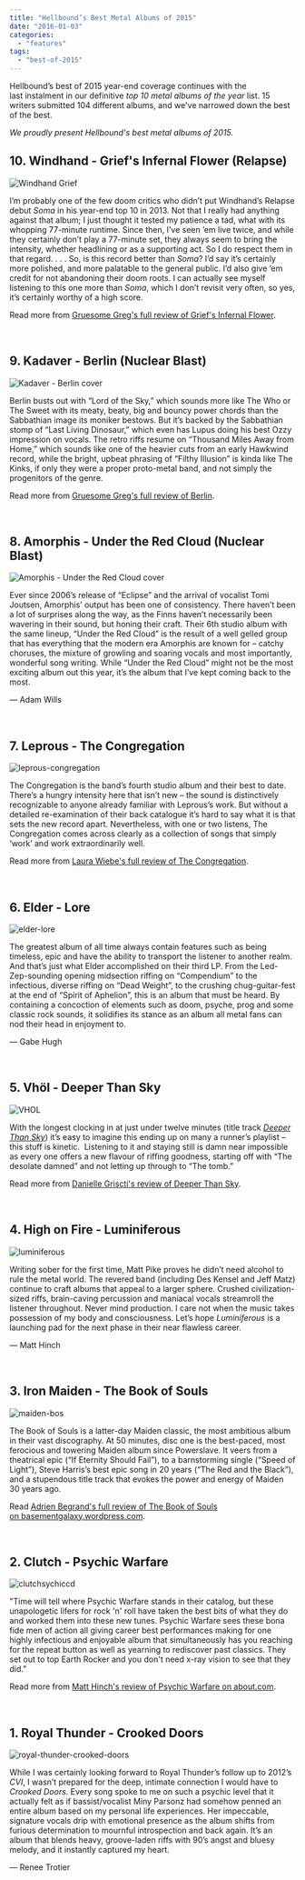 ```yaml
---
title: "Hellbound’s Best Metal Albums of 2015"
date: "2016-01-03"
categories: 
  - "features"
tags: 
  - "best-of-2015"
---
```


Hellbound’s best of 2015 year-end coverage continues with the last instalment in our definitive _top 10 metal albums of the year_ list. 15 writers submitted 104 different albums, and we've narrowed down the best of the best.

_We proudly present Hellbound's best metal albums of 2015._

## 10\. Windhand - Grief's Infernal Flower (Relapse)

![Windhand Grief](https://hellbound.ca/wp-content/uploads/2015/09/Windhand-Grief.jpg)

I’m probably one of the few doom critics who didn’t put Windhand’s Relapse debut _Soma_ in his year-end top 10 in 2013. Not that I really had anything against that album; I just thought it tested my patience a tad, what with its whopping 77-minute runtime. Since then, I’ve seen ’em live twice, and while they certainly don’t play a 77-minute set, they always seem to bring the intensity, whether headlining or as a supporting act. So I do respect them in that regard. . . . So, is this record better than _Soma_? I’d say it’s certainly more polished, and more palatable to the general public. I’d also give ’em credit for not abandoning their doom roots. I can actually see myself listening to this one more than _Soma_, which I don’t revisit very often, so yes, it’s certainly worthy of a high score.

Read more from [Gruesome Greg's full review of Grief's Infernal Flower](https://hellbound.ca/2015/09/windhand-griefs-infernal-flower/).

 

## 9\. Kadaver - Berlin (Nuclear Blast)

![Kadaver - Berlin cover](https://hellbound.ca/wp-content/uploads/2015/08/KADAVAR-Berlin-DLP.jpg)

Berlin busts out with “Lord of the Sky,” which sounds more like The Who or The Sweet with its meaty, beaty, big and bouncy power chords than the Sabbathian image its moniker bestows. But it’s backed by the Sabbathian stomp of “Last Living Dinosaur,” which even has Lupus doing his best Ozzy impression on vocals. The retro riffs resume on “Thousand Miles Away from Home,” which sounds like one of the heavier cuts from an early Hawkwind record, while the bright, upbeat phrasing of “Filthy Illusion” is kinda like The Kinks, if only they were a proper proto-metal band, and not simply the progenitors of the genre.

Read more from [Gruesome Greg's full review of Berlin](https://hellbound.ca/2015/09/kadavar-berlin/).

 

## 8\. Amorphis - Under the Red Cloud (Nuclear Blast)

![Amorphis - Under the Red Cloud cover](https://hellbound.ca/wp-content/uploads/2015/12/Amorphis-Under-the-Red-Cloud-800x800.jpg)

Ever since 2006’s release of “Eclipse” and the arrival of vocalist Tomi Joutsen, Amorphis’ output has been one of consistency. There haven’t been a lot of surprises along the way, as the Finns haven’t necessarily been wavering in their sound, but honing their craft. Their 6th studio album with the same lineup, “Under the Red Cloud” is the result of a well gelled group that has everything that the modern era Amorphis are known for – catchy choruses, the mixture of growling and soaring vocals and most importantly, wonderful song writing. While “Under the Red Cloud” might not be the most exciting album out this year, it’s the album that I’ve kept coming back to the most.

— Adam Wills

 

## 7\. Leprous - The Congregation

![leprous-congregation](https://hellbound.ca/wp-content/uploads/2015/12/leprous-congregation.jpg)

The Congregation is the band’s fourth studio album and their best to date. There’s a hungry intensity here that isn’t new – the sound is distinctively recognizable to anyone already familiar with Leprous’s work. But without a detailed re-examination of their back catalogue it’s hard to say what it is that sets the new record apart. Nevertheless, with one or two listens, The Congregation comes across clearly as a collection of songs that simply ‘work’ and work extraordinarily well.

Read more from [Laura Wiebe's full review of The Congregation](https://hellbound.ca/2015/06/leprous-the-congregation/).

 

## 6\. Elder - Lore

![elder-lore](https://hellbound.ca/wp-content/uploads/2015/12/elder-lore.jpg)

The greatest album of all time always contain features such as being timeless, epic and have the ability to transport the listener to another realm. And that’s just what Elder accomplished on their third LP. From the Led-Zep-sounding opening midsection riffing on “Compendium” to the infectious, diverse riffing on “Dead Weight”, to the crushing chug-guitar-fest at the end of “Spirit of Aphelion”, this is an album that must be heard. By containing a concoction of elements such as doom, psyche, prog and some classic rock sounds, it solidifies its stance as an album all metal fans can nod their head in enjoyment to.

— Gabe Hugh

 

## 5\. Vhöl - Deeper Than Sky

![VHOL](https://hellbound.ca/wp-content/uploads/2015/12/VHOL.jpg)

With the longest clocking in at just under twelve minutes (title track [_Deeper Than Sky_](https://profoundlorerecords.bandcamp.com/track/deeper-than-sky)) it’s easy to imagine this ending up on many a runner’s playlist – this stuff is kinetic.  Listening to it and staying still is damn near impossible as every one offers a new flavour of riffing goodness, starting off with “The desolate damned” and not letting up through to “The tomb.”

Read more from [Danielle Griscti's review of Deeper Than Sky](https://hellbound.ca/2015/11/vhol-deeper-than-sky/).

 

## 4\. High on Fire - Luminiferous

![luminiferous](https://hellbound.ca/wp-content/uploads/2015/12/luminiferous.jpg)

Writing sober for the first time, Matt Pike proves he didn’t need alcohol to rule the metal world. The revered band (including Des Kensel and Jeff Matz) continue to craft albums that appeal to a larger sphere. Crushed civilization-sized riffs, brain-caving percussion and maniacal vocals streamroll the listener throughout. Never mind production. I care not when the music takes possession of my body and consciousness. Let’s hope _Luminiferous_ is a launching pad for the next phase in their near flawless career.

— Matt Hinch

 

## 3\. Iron Maiden - The Book of Souls

![maiden-bos](https://hellbound.ca/wp-content/uploads/2015/12/maiden-bos.jpg)

The Book of Souls is a latter-day Maiden classic, the most ambitious album in their vast discography. At 50 minutes, disc one is the best-paced, most ferocious and towering Maiden album since Powerslave. It veers from a theatrical epic (“If Eternity Should Fail”), to a barnstorming single (“Speed of Light”), Steve Harris’s best epic song in 20 years (“The Red and the Black”), and a stupendous title track that evokes the power and energy of Maiden 30 years ago.

Read [Adrien Begrand's full review of The Book of Souls on basementgalaxy.wordpress.com](https://basementgalaxy.wordpress.com/2015/12/24/the-2015-album-of-the-year/).

 

## 2\. Clutch - Psychic Warfare

![clutchsychiccd](https://hellbound.ca/wp-content/uploads/2015/08/clutchsychiccd.jpg)

"Time will tell where Psychic Warfare stands in their catalog, but these unapologetic lifers for rock 'n' roll have taken the best bits of what they do and worked them into these new tunes. Psychic Warfare sees these bona fide men of action all giving career best performances making for one highly infectious and enjoyable album that simultaneously has you reaching for the repeat button as well as yearning to rediscover past classics. They set out to top Earth Rocker and you don't need x-ray vision to see that they did."

Read more from [Matt Hinch's review of Psychic Warfare on about.com](http://heavymetal.about.com/od/cdreviews/fl/Clutch-Psychic-Warfare-Review.htm).

 

## 1\. Royal Thunder - Crooked Doors

![royal-thunder-crooked-doors](https://hellbound.ca/wp-content/uploads/2015/12/royal-thunder-crooked-doors.jpeg)

While I was certainly looking forward to Royal Thunder’s follow up to 2012’s _CVI_, I wasn’t prepared for the deep, intimate connection I would have to _Crooked Doors_. Every song spoke to me on such a psychic level that it actually felt as if bassist/vocalist Miny Parsonz had somehow penned an entire album based on my personal life experiences. Her impeccable, signature vocals drip with emotional presence as the album shifts from furious determination to mournful introspection and back again. It’s an album that blends heavy, groove-laden riffs with 90’s angst and bluesy melody, and it instantly captured my heart.

— Renee Trotier

